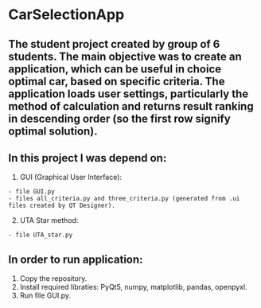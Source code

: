 # CarSelectionApp

## The student project created by group of 6 students. The main objective was to create an application, which can be useful in choice optimal car, based on specific criteria. The application loads user settings, particularly the method of calculation and returns result ranking in descending order (so the first row signify optimal solution).

## In this project I was depend on:
  1. GUI (Graphical User Interface):
   
    - file GUI.py
    - files all_criteria.py and three_criteria.py (generated from .ui files created by QT Designer).
  2. UTA Star method:
  
    - file UTA_star.py

## In order to run application:
  1. Copy the repository.
  2. Install required libraties: PyQt5, numpy, matplotlib, pandas, openpyxl.
  3. Run file GUI.py.
